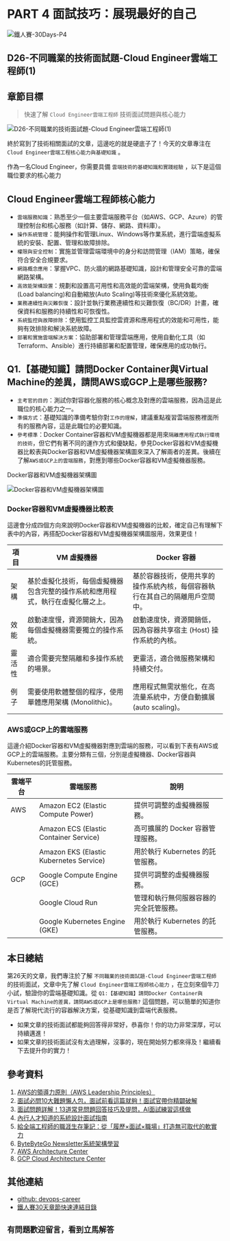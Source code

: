 # PART 4 面試技巧：展現最好的自己

![鐵人賽-30Days-P4](https://github.com/qwedsazxc78/devops-career/raw/main/docs/img/30Days-P4.png)

## D26-不同職業的技術面試題-Cloud Engineer雲端工程師(1)

## 章節目標

> 快速了解 `Cloud Engineer雲端工程師` 技術面試問題與核心能力

![D26-不同職業的技術面試題-Cloud Engineer雲端工程師(1)](https://github.com/qwedsazxc78/devops-career/raw/main/docs/img/D26.png)

終於寫到了技術相關面試的文章，這邊吃的就是硬底子了！今天的文章專注在 `Cloud Engineer雲端工程核心能力與基礎知識` 。

作為一名Cloud Engineer，你需要具備 `雲端技術的基礎知識和實踐經驗` ，以下是這個職位要求的核心能力

## Cloud Engineer雲端工程師核心能力

* `雲端服務知識`：熟悉至少一個主要雲端服務平台（如AWS、GCP、Azure）的管理控制台和核心服務（如計算、儲存、網路、資料庫）。
* `操作系統管理`：能夠操作和管理Linux、Windows等作業系統，進行雲端虛擬系統的安裝、配置、管理和故障排除。
* `權限與安全控制`：實施並管理雲端環境中的身分和訪問管理（IAM）策略，確保符合安全合規要求。
* `網路概念應用`：掌握VPC、防火牆的網路基礎知識，設計和管理安全可靠的雲端網路架構。
* `高效能架構設置`：規劃和設置高可用性和高效能的雲端架構，使用負載均衡(Load balancing)和自動縮放(Auto Scaling)等技術來優化系統效能。
* `業務連續性與災難恢復`：設計並執行業務連續性和災難恢復（BC/DR）計畫，確保資料和服務的持續性和可恢復性。
* `系統監控與故障排除`：使用監控工具監控雲資源和應用程式的效能和可用性，能夠有效排除和解決系統故障。
* `部署和實施雲端解決方案`：協助部署和管理雲端應用，使用自動化工具（如Terraform、Ansible）進行持續部署和配置管理，確保應用的成功執行。

## Q1.【基礎知識】請問Docker Container與Virtual Machine的差異，請問AWS或GCP上是哪些服務?

* `主考官的目的`：測試你對容器化服務的核心概念及對應的雲端服務，因為這是此職位的核心能力之一。
* `準備方式`：基礎知識的準備考驗你對`工作的理解`，建議重點複習雲端服務裡面所有的服務內容，這是此職位的必要知識。
* `參考標準`：Docker Container容器和VM虛擬機器都是用來`隔離應用程式執行環境的技術`，但它們有著不同的運作方式和優缺點，參見Docker容器和VM虛擬機器比較表與Docker容器和VM虛擬機器架構圖來深入了解兩者的差異。後續在了解`AWS或GCP上的雲端服務`，對應到哪些Docker容器和VM虛擬機器服務。

Docker容器和VM虛擬機器架構圖

![Docker容器和VM虛擬機器架構圖](https://github.com/qwedsazxc78/devops-career/raw/main/docs/img/D26-1.png)

### Docker容器和VM虛擬機器比較表

這邊會分成四個方向來說明Docker容器和VM虛擬機器的比較，確定自己有理解下表中的內容，再搭配Docker容器和VM虛擬機器架構圖服用，效果更佳！

| 項目 | VM 虛擬機器 | Docker 容器 |
| ---- | ---- | ---- |
| 架構 | 基於虛擬化技術，每個虛擬機器包含完整的操作系統和應用程式，執行在虛擬化層之上。 | 基於容器技術，使用共享的操作系統內核，每個容器執行在其自己的隔離用戶空間中。 |
| 效能 | 啟動速度慢，資源開銷大，因為每個虛擬機器需要獨立的操作系統。 | 啟動速度快，資源開銷低，因為容器共享宿主 (Host) 操作系統的內核。 |
| 靈活性 | 適合需要完整隔離和多操作系統的場景。 | 更靈活，適合微服務架構和持續交付。 |
| 例子 | 需要使用軟體整個的程序，使用單體應用架構 (Monolithic)。 | 應用程式無需狀態化，在高流量系統中，方便自動擴展 (auto scaling)。 |

### AWS或GCP上的雲端服務

這邊介紹Docker容器和VM虛擬機器對應到雲端的服務，可以看到下表有AWS或GCP上的雲端服務。主要分類有三個，分別是虛擬機器、Docker容器與Kubernetes的託管服務。

| 雲端平台 | 雲端服務 | 說明 |
| ---- | ---- | ---- |
| AWS | Amazon EC2 (Elastic Compute Power) | 提供可調整的虛擬機器服務。 |
|  | Amazon ECS (Elastic Container Service) | 高可擴展的 Docker 容器管理服務。 |
|  | Amazon EKS (Elastic Kubernetes Service) | 用於執行 Kubernetes 的託管服務。 |
| GCP | Google Compute Engine (GCE) | 提供可調整的虛擬機器服務。 |
|  | Google Cloud Run | 管理和執行無伺服器容器的完全託管服務。 |
|  | Google Kubernetes Engine (GKE) | 用於執行 Kubernetes 的託管服務。 |

## 本日總結

第26天的文章，我們專注於了解 `不同職業的技術面試題-Cloud Engineer雲端工程師` 的技術面試，文章中先了解 `Cloud Engineer雲端工程師核心能力` ，在立刻來個牛刀小試，驗證你的雲端基礎知識。從 `Q1:【基礎知識】請問Docker Container與Virtual Machine的差異，請問AWS或GCP上是哪些服務?` 這個問題，可以簡單的知道你是否了解現代流行的容器解決方案，從基礎知識到雲端代表服務。

* 如果文章的技術面試都能夠回答得非常好，恭喜你！你的功力非常深厚，可以持續邁進！
* 如果文章的技術面試沒有太過理解，沒事的，現在開始努力都來得及！繼續看下去提升你的實力！

## 參考資料

1. [AWS的領導力原則（AWS Leadership Principles）](https://www.amazon.jobs/content/en/our-workplace/leadership-principles)
2. [面試必問10大難題懶人包，面試前看這篇就夠！面試官帶你精闢破解](https://www.1111.com.tw/1000w/fanshome/discussTopic.asp?cat=FANS&id=339445)
3. [面試問題詳解！13道常見問題回答技巧及提問，AI面試練習這樣做](https://blog.104.com.tw/top-nine-tricky-interview-questions-and-best-answers/)
4. [內行人才知道的系統設計面試指南](https://www.books.com.tw/products/0010903454)
5. [給全端工程師的職涯生存筆記：從「履歷×面試×職場」打造無可取代的軟實力](https://www.books.com.tw/products/0010928379)
6. [ByteByteGo Newsletter系統架構學習](https://blog.bytebytego.com/p/which-cloud-provider-should-be-used)
7. [AWS Architecture Center](https://aws.amazon.com/architecture/)
8. [GCP Cloud Architecture Center](https://cloud.google.com/architecture)

## 其他連結

* [github: devops-career](https://github.com/qwedsazxc78/devops-career/tree/main)
* [鐵人賽30天章節快速連結目錄](https://ithelp.ithome.com.tw/articles/10351094)

## `有問題歡迎留言，看到立馬解答`
